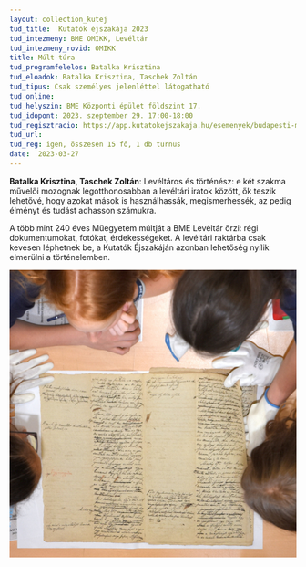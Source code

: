 ```yaml
---
layout: collection_kutej
tud_title:  Kutatók éjszakája 2023
tud_intezmeny: BME OMIKK, Levéltár
tud_intezmeny_rovid: OMIKK
title: Múlt-túra
tud_programfelelos: Batalka Krisztina
tud_eloadok: Batalka Krisztina, Taschek Zoltán
tud_tipus: Csak személyes jelenléttel látogatható
tud_online: 
tud_helyszin: BME Központi épület földszint 17.
tud_idopont: 2023. szeptember 29. 17:00-18:00
tud_regisztracio: https://app.kutatokejszakaja.hu/esemenyek/budapesti-muszaki-es-gazdasagtudomanyi-egyetem/mult-tura
tud_url: 
tud_reg: igen, összesen 15 fő, 1 db turnus
date:  2023-03-27
---
```


**Batalka Krisztina, Taschek Zoltán**: Levéltáros és történész: e két szakma művelői mozognak legotthonosabban a levéltári iratok között, ők teszik lehetővé, hogy azokat mások is használhassák, megismerhessék, az pedig élményt és tudást adhasson számukra. 

A több mint 240 éves Műegyetem múltját a BME Levéltár őrzi: régi dokumentumokat, fotókat, érdekességeket. A levéltári raktárba csak kevesen léphetnek be, a Kutatók Éjszakáján azonban lehetőség nyílik elmerülni a történelemben.

![Múlt-túra](../2023/images/mult-tura.jpg)
